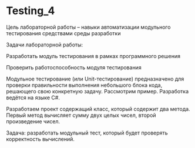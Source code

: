 # Testing_4

Цель лабораторной работы – навыки автоматизации модульного тестирования средствами среды разработки

Задачи лабораторной работы: 

Разработать модуль тестирования в рамках программного решения
  
Проверить работоспособность модуля тестирования

Модульное тестирование (или Unit-тестирование) предназначено для проверки правильности выполнения небольшого блока кода, решающего свою конкретную задачу. Рассмотрим пример. Разработка ведётся на языке C#.

Разработаем проект содержащий класс, который содержит два метода. Первый метод вычисляет сумму двух целых чисел, второй произведение чисел.

Задача: разработать модульный тест, который будет проверять корректность вычислений.
